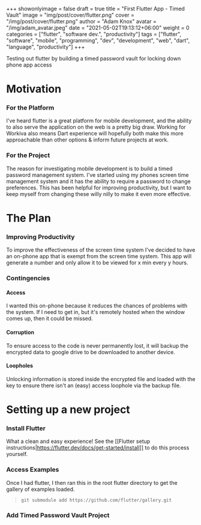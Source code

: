 +++
showonlyimage = false
draft = true
title = "First Flutter App - Timed Vault"
image = "img/post/cover/flutter.png"
cover = "/img/post/cover/flutter.png"
author = "Adam Knox"
avatar = "/img/adam_avatar.jpeg"
date = "2021-05-02T19:13:12+06:00"
weight = 0
categories = ["flutter", "software dev.", "productivity"]
tags = ["flutter", "software", "mobile", "programming", "dev", "development", "web", "dart", "language", "productivity"]
+++

Testing out flutter by building a timed password vault for locking down phone app access
<!--more-->

# Motivation
### For the Platform
I've heard flutter is a great platform for mobile development, and the ability to also serve the application on the web is a pretty big draw. Working for Workiva also means Dart experience will hopefully both make this more approachable than other options & inform future projects at work.
### For the Project
The reason for investigating mobile development is to build a timed password management system. I've started using my phones screen time management system and it has the ability to require a password to change preferences. This has been helpful for improving productivity, but I want to keep myself from changing these willy nilly to make it even more effective. 
# The Plan
### Improving Productivity
To improve the effectiveness of the screen time system I've decided to have an on-phone app that is exempt from the screen time system. This app will generate a number and only allow it to be viewed for x min every y hours.
### Contingencies
#### Access
I wanted this on-phone because it reduces the chances of problems with the system. If I need to get in, but it's remotely hosted when the window comes up, then it could be missed.
#### Corruption
To ensure access to the code is never permanently lost, it will backup the encrypted data to google drive to be downloaded to another device. 
#### Loopholes
Unlocking information is stored inside the encrypted file and loaded with the key to ensure there isn't an (easy) access loophole via the backup file.
# Setting up a new project
### Install Flutter
What a clean and easy experience! See the [[Flutter setup instructions|https://flutter.dev/docs/get-started/install]] to do this process yourself. 
### Access Examples
Once I had flutter, I then ran this in the root flutter directory to get the gallery of examples loaded.
> `git submodule add https://github.com/flutter/gallery.git`
### Add Timed Password Vault Project
